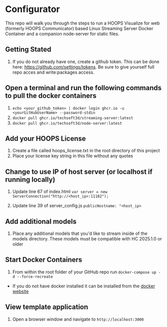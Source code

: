 # Configurator
This repo will walk you through the steps to run a HOOPS Visualize for web (formerly HOOPS Communicator) based Linux Streaming Server Docker Container and a companion node-server for static files. 

## Getting Stated 
1. If you do not already have one, create a github token. This can be done here: https://github.com/settings/tokens. Be sure to give yourself full repo acces and write:packages access. 

## Open a terminal and run the following commands to pull the docker containers
1. ```echo <your_github_token> | docker login ghcr.io -u <yourGitHubUserName> --password-stdin```
2. ```docker pull ghcr.io/techsoft3d/streaming-server:latest```
3. ```docker pull ghcr.io/techsoft3d/node-server:latest```

## Add your HOOPS License 
1. Create a file called hoops_license.txt in the root directory of this project
2. Place your license key string in this file without any quotes

## Change to use IP of host server (or localhost if running locally)  
1. Update line 67 of index.html ```var server = new ServerConnection("http://<host_ip>:11182");```

2. Update line 39 of server_config.js ```publicHostname: "<host_ip>```

## Add additional models
1. Place any additional models that you'd like to stream inside of the models directory. These models must be compatible with HC 2025.1.0 or older

## Start Docker Containers
1. From within the root folder of your GitHub repo run ```docker-compose up -d --force-recreate```
* If you do not have docker installed it can be installed from the [docker website](https://www.docker.com/get-started/)

## View template application
1. Open a browser window and navigate to ```http://localhost:3000``` 
               
